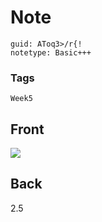 # Note
```
guid: AToq3>/r{!
notetype: Basic+++
```

### Tags
```
Week5
```

## Front
<img src="paste-76ae7f7bd78ed1159f54cc2a33e649fb05e37568.jpg">

## Back
2.5
